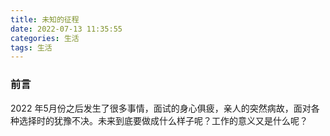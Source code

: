 ```yaml
---
title: 未知的征程
date: 2022-07-13 11:35:55
categories: 生活
tags: 生活
---
```


### 前言
2022 年5月份之后发生了很多事情，面试的身心俱疲，亲人的突然病故，面对各种选择时的犹豫不决。未来到底要做成什么样子呢？工作的意义又是什么呢？
